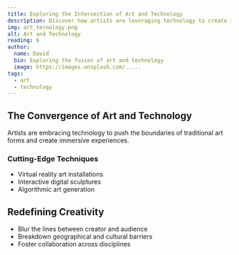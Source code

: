 ```yaml
---
title: Exploring the Intersection of Art and Technology
description: Discover how artists are leveraging technology to create innovative works of art.
img: art_tecnology.png
alt: Art and Technology
reading: 6
author:
  name: David
  bio: Exploring the fusion of art and technology
  image: https://images.unsplash.com/.....
tags:
  - art
  - technology
---
```


## The Convergence of Art and Technology

Artists are embracing technology to push the boundaries of traditional art forms and create immersive experiences.

### Cutting-Edge Techniques

- Virtual reality art installations
- Interactive digital sculptures
- Algorithmic art generation

## Redefining Creativity

- Blur the lines between creator and audience
- Breakdown geographical and cultural barriers
- Foster collaboration across disciplines
